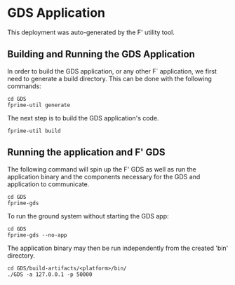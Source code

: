 # GDS Application

This deployment was auto-generated by the F' utility tool.

## Building and Running the GDS Application

In order to build the GDS application, or any other F´ application, we first need to generate a build directory. This can be done with the following commands:

```
cd GDS
fprime-util generate
```

The next step is to build the GDS application's code.
```
fprime-util build
```

## Running the application and F' GDS

The following command will spin up the F' GDS as well as run the application binary and the components necessary for the GDS and application to communicate.

```
cd GDS
fprime-gds
```

To run the ground system without starting the GDS app:
```
cd GDS
fprime-gds --no-app
```

The application binary may then be run independently from the created 'bin' directory.

```
cd GDS/build-artifacts/<platform>/bin/
./GDS -a 127.0.0.1 -p 50000
```
